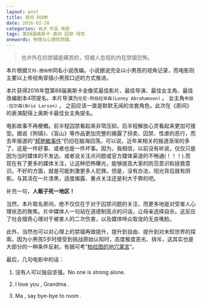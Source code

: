 ```yaml
---
layout: post
title: 房间 ROOM
date: 2016-02-28
categories: WLR 作品 电影
tags: 第88届奥斯卡 房间 囚禁 母性
onewords: 物理与心理的禁锢。
---
```

> 也许外在的禁锢是痛苦的，但被人忽视的内在禁锢恐怖。

本片根据`艾玛·唐纳修`同名小说改编。小说据说完全以小男孩的视角记录，而电影则主要以上帝视角穿插小男孩口述的方式推进。

本片获得2016年暨第88届奥斯卡金像奖最佳影片、最佳导演、最佳女主角、最佳改编剧本4项提名。本片导演为`伦尼·阿伯拉罕森(Lenny Abrahamson)` 。 女主角`布丽·拉尔森(Brie Larson)` ， 之前应该一直是默默无闻的龙套角色。此次在《房间》的表演配得上奥斯卡最佳女主角提名。

电影故事不再梗概。前半程囚禁看起来非常压抑，后半程解放心灵看起来更加可接受。据说《狗镇》、《盲山》等作品更加完整的揭露了拐卖、囚禁、性虐的恶行，而去年报道的“[郝艳敏事件](http://view.news.qq.com/a/20060601/000036.htm)”仍旧在脑海回荡。可以说，近年来相关的报道渐渐的多了，这是一件好事、或者也是一件坏事。因为，我相信，以前没有听说，仅仅只是因为当时媒体的不发达、或者说关注点问题或官方媒体渠道的不畅通(！！！).而现在有了更多的媒体关注，让这种恐怖曝光，能够提高大家的防范意识和拯救意识。不好的方面，就是可能刺激更多人犯罪。但是，没有办法，阳光背后就有阴影。与其活在一片漆黑，适度揭露、重点关注还是利大于弊的吧。

补充一句，**人贩子死一地区！**

当然，本片取名房间，绝不仅仅在于对于囚禁问题的关注，而更多地是对受害人心理状态的聚焦。片中媒体人一句站在道德制高点的问话，让母亲选择自杀。这反应了社会猎奇心理对于被害人的二次伤害，以及媒体哗众取宠的无良嘴脸。

此外，当然也可以对心理上的禁锢再做提升，提升到自由、提升到对未知世界的探索。因为小男孩5岁时接受到挑战原始认知时，态度极度恶劣、排斥，这其实也是大部分的一种条件反射。有据可考“[柏拉图的地穴寓言](https://zh.wikipedia.org/wiki/%E5%9C%B0%E7%A9%B4%E5%AF%93%E8%A8%80)”。

最后，几句电影中的话：

1. 没有人可以独自坚强。No one is strong alone.

2. I love you , Grandma .

3. Ma , say bye-bye to room .
